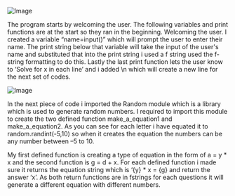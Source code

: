 ![Image](https://github.com/user-attachments/assets/c7f305a8-37ea-4cbf-a032-4f4bcb90ca32)

The program starts by welcoming the user. The following variables and print functions are at the start so they ran in the beginning. Welcoming the user. I created a variable “name=input()” which will prompt the user to enter their name. The print string below that variable will take the input of the user's name and substituted that into the print string i used a f string used the f-string formatting to do this. Lastly the last print function lets the user know to ‘Solve for x in each line’ and i added \n which will create a new line for the next set of codes. 

![Image](https://github.com/user-attachments/assets/d9524fe1-7cad-4bcf-836b-b078700c710d)

In the next piece of code i imported the Random module which is a library which is used to generate random numbers. I required to import this module to create the two defined function make_a_equation1 and make_a_equation2. As you can see for each letter i have equated it to random.randint(-5,10) so when it creates the equation the numbers can be any number between –5 to 10.  

My first defined function is creating a type of equation in the form of a = y * x and the second function is g = d + x. For each defined function i made sure it returns the equation string which is ‘{y} * x = {g} and return the answer ‘x’. As both return functions are in fstrings for each questions it will generate a different equation with different numbers. 
